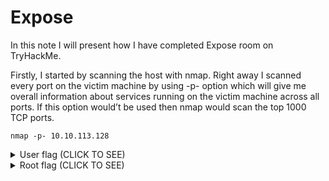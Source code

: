 # Expose

In this note I will present how I have completed Expose room on TryHackMe.

Firstly, I started by scanning the host with nmap. Right away I scanned every port on the victim machine by using -p- option which will give me overall information about services running on the victim machine across all ports. If this option would’t be used then nmap would scan the top 1000 TCP ports.
```
nmap -p- 10.10.113.128
```


<details>
  <summary>User flag (CLICK TO SEE)</summary>
THM{USER_FLAG_1231_EXPOSE}
</details>



<details>
  <summary>Root flag (CLICK TO SEE)</summary>
THM{ROOT_EXPOSED_1001}
</details>
